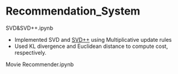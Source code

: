 # Recommendation_System

SVD&SVD++.ipynb
* Implemented SVD and [SVD++](https://en.wikipedia.org/wiki/Matrix_factorization_(recommender_systems)#SVD++) using Multiplicative update rules
* Used KL divergence and Euclidean distance to compute cost, respectively. 

Movie Recommender.ipynb
